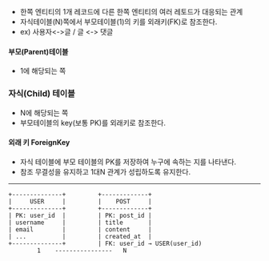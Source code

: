 - 한쪽 엔티티의 1개 레코드에 다른 한쪽 엔티티의 여러 레토드가 대응되는 관계
- 자식테이블(N)쪽에서 부모테이블(1)의 키를 외래키(FK)로 참조한다.
- ex) 사용자<->글 / 글 <-> 댓글

#### 부모(Parent)테이블
- 1에 해당되는 쪽
### 자식(Child) 테이블
- N에 해당되는 쪽
- 부모테이블의 key(보통 PK)를 외래키로 참조한다.

#### 외래 키 ForeignKey
- 자식 테이블에 부모 테이블의 PK를 저장하여 누구에 속하는 지를 나타낸다.
- 참조 무결성을 유지하고 1대N 관계가 성립하도록 유지한다.

---
```
+--------------+         +-------------+
|     USER     |         |    POST     |
+--------------+         +-------------+
| PK: user_id  |         | PK: post_id |
| username     |         | title       |
| email        |         | content     |
| ...          |         | created_at  |
+--------------+         | FK: user_id → USER(user_id)
	    1    ----------------   N

```